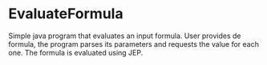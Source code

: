 # EvaluateFormula

Simple java program that evaluates an input formula. User provides de formula, the program parses its parameters and requests the value for each one. The formula is evaluated using JEP.
